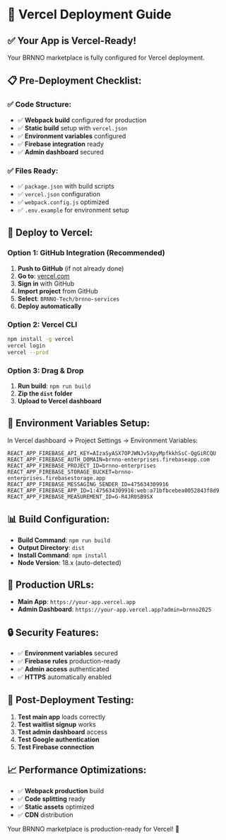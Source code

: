 # 🚀 Vercel Deployment Guide

## ✅ **Your App is Vercel-Ready!**

Your BRNNO marketplace is fully configured for Vercel deployment.

## 📋 **Pre-Deployment Checklist:**

### **✅ Code Structure:**

- ✅ **Webpack build** configured for production
- ✅ **Static build** setup with `vercel.json`
- ✅ **Environment variables** configured
- ✅ **Firebase integration** ready
- ✅ **Admin dashboard** secured

### **✅ Files Ready:**

- ✅ `package.json` with build scripts
- ✅ `vercel.json` configuration
- ✅ `webpack.config.js` optimized
- ✅ `.env.example` for environment setup

## 🚀 **Deploy to Vercel:**

### **Option 1: GitHub Integration (Recommended)**

1. **Push to GitHub** (if not already done)
2. **Go to**: [vercel.com](https://vercel.com)
3. **Sign in** with GitHub
4. **Import project** from GitHub
5. **Select**: `BRNNO-Tech/brnno-services`
6. **Deploy automatically**

### **Option 2: Vercel CLI**

```bash
npm install -g vercel
vercel login
vercel --prod
```

### **Option 3: Drag & Drop**

1. **Run build**: `npm run build`
2. **Zip the `dist` folder**
3. **Upload to Vercel dashboard**

## 🔧 **Environment Variables Setup:**

In Vercel dashboard → Project Settings → Environment Variables:

```
REACT_APP_FIREBASE_API_KEY=AIzaSyASX7OPJWNJv5XpyMpfkkhSsC-QgGiRCQU
REACT_APP_FIREBASE_AUTH_DOMAIN=brnno-enterprises.firebaseapp.com
REACT_APP_FIREBASE_PROJECT_ID=brnno-enterprises
REACT_APP_FIREBASE_STORAGE_BUCKET=brnno-enterprises.firebasestorage.app
REACT_APP_FIREBASE_MESSAGING_SENDER_ID=475634309916
REACT_APP_FIREBASE_APP_ID=1:475634309916:web:a71bfbcebea0052843f8d9
REACT_APP_FIREBASE_MEASUREMENT_ID=G-R4JR0SB9SX
```

## 📊 **Build Configuration:**

- **Build Command**: `npm run build`
- **Output Directory**: `dist`
- **Install Command**: `npm install`
- **Node Version**: 18.x (auto-detected)

## 🎯 **Production URLs:**

- **Main App**: `https://your-app.vercel.app`
- **Admin Dashboard**: `https://your-app.vercel.app?admin=brnno2025`

## 🔒 **Security Features:**

- ✅ **Environment variables** secured
- ✅ **Firebase rules** production-ready
- ✅ **Admin access** authenticated
- ✅ **HTTPS** automatically enabled

## 🧪 **Post-Deployment Testing:**

1. **Test main app** loads correctly
2. **Test waitlist signup** works
3. **Test admin dashboard** access
4. **Test Google authentication**
5. **Test Firebase connection**

## 📈 **Performance Optimizations:**

- ✅ **Webpack production** build
- ✅ **Code splitting** ready
- ✅ **Static assets** optimized
- ✅ **CDN** distribution

Your BRNNO marketplace is production-ready for Vercel! 🎉
